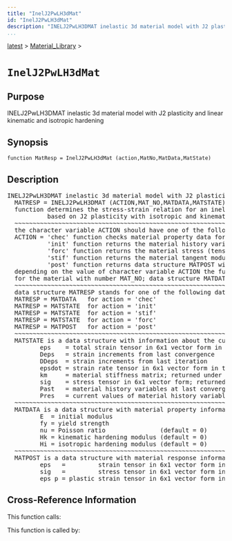 ```yaml
---
title: "InelJ2PwLH3dMat"
id: "InelJ2PwLH3dMat"
description: "INELJ2PwLH3DMAT inelastic 3d material model with J2 plasticity and linear kinematic and isotropic hardening"
...
```


<!-- <a name="_top"></a> -->
<!-- <div><a href="../../.autoindex.md">Home</a> &gt;  -->
 <a href="#">latest</a> &gt; <a href=".autoindex.md">Material_Library</a> &gt; 
<!-- InelJ2PwLH3dMat.m</div> -->

<!--<table width="100%"><tr><td align="left"><a href="../../.autoindex.md"><img alt="<" border="0" src="../../left.png">&nbsp;Master index</a></td>
<td align="right"><a href=".autoindex.md">Index for latest\Material_Library&nbsp;<img alt=">" border="0" src="../../right.png"></a></td></tr></table>-->
# `InelJ2PwLH3dMat`



## <a name="_name"></a>Purpose


INELJ2PwLH3DMAT inelastic 3d material model with J2 plasticity and linear kinematic and isotropic hardening

<!-- <div class="box"><strong>INELJ2PwLH3DMAT inelastic 3d material model with J2 plasticity and linear kinematic and isotropic hardening</strong></div> -->

## <a name="_synopsis"></a>Synopsis

`function MatResp = InelJ2PwLH3dMat (action,MatNo,MatData,MatState)` 

## Description


<pre class="comment">INELJ2PwLH3DMAT inelastic 3d material model with J2 plasticity and linear kinematic and isotropic hardening
  MATRESP = INELJ2PwLH3DMAT (ACTION,MAT_NO,MATDATA,MATSTATE)
  function determines the stress-strain relation for an inelastic 3d material model
           based on J2 plasticity with isotropic and kinematic hardening
  ~~~~~~~~~~~~~~~~~~~~~~~~~~~~~~~~~~~~~~~~~~~~~~~~~~~~~~~~~~~~~~~~~~~~~~~~~~~~~~~~~~~~~~~~~
  the character variable ACTION should have one of the following values
  ACTION = 'chec' function checks material property data for omissions and returns default values in MATDATA
           'init' function returns the material history variables in MATSTATE
           'forc' function returns the material stress (tensor) in MATSTATE
           'stif' function returns the material tangent modulus and the stress (tensor) in MATSTATE
           'post' function returns data structure MATPOST with post-processing information
  depending on the value of character variable ACTION the function returns information in data structure MATRESP
  for the material with number MAT_NO; data structure MATDATA supplies the material property data
  ~~~~~~~~~~~~~~~~~~~~~~~~~~~~~~~~~~~~~~~~~~~~~~~~~~~~~~~~~~~~~~~~~~~~~~~~~~~~~~~~~~~~~~~~~
  data structure MATRESP stands for one of the following data objects depending on value of ACTION 
  MATRESP = MATDATA   for action = 'chec'
  MATRESP = MATSTATE  for action = 'init'
  MATRESP = MATSTATE  for action = 'stif'
  MATRESP = MATSTATE  for action = 'forc'
  MATRESP = MATPOST   for action = 'post'
  ~~~~~~~~~~~~~~~~~~~~~~~~~~~~~~~~~~~~~~~~~~~~~~~~~~~~~~~~~~~~~~~~~~~~~~~~~~~~~~~~~~~~~~~~~
  MATSTATE is a data structure with information about the current material state in fields
         eps    = total strain tensor in 6x1 vector form in the order 11, 22, 33, 12, 13, 23
         Deps   = strain increments from last convergence
         DDeps  = strain increments from last iteration
         epsdot = strain rate tensor in 6x1 vector form in the order 11, 22, 33, 12, 13, 23
         km     = material stiffness matrix; returned under ACTION = 'stif'
         sig    = stress tensor in 6x1 vector form; returned under ACTION = 'stif' or 'forc'
         Past   = material history variables at last converged state
         Pres   = current values of material history variables
  ~~~~~~~~~~~~~~~~~~~~~~~~~~~~~~~~~~~~~~~~~~~~~~~~~~~~~~~~~~~~~~~~~~~~~~~~~~~~~~~~~~~~~~~~~
  MATDATA is a data structure with material property information; it has the fields
         E  = initial modulus
         fy = yield strength
         nu = Poisson ratio               (default = 0)
         Hk = kinematic hardening modulus (default = 0)
         Hi = isotropic hardening modulus (default = 0)
  ~~~~~~~~~~~~~~~~~~~~~~~~~~~~~~~~~~~~~~~~~~~~~~~~~~~~~~~~~~~~~~~~~~~~~~~~~~~~~~~~~~~~~~~~~
  MATPOST is a data structure with material response information for post-processing in fields
         eps   =         strain tensor in 6x1 vector form in the order 11, 22, 33, 12, 13, 23
         sig   =         stress tensor in 6x1 vector form in the order 11, 22, 33, 12, 13, 23
         eps_p = plastic strain tensor in 6x1 vector form in the order 11, 22, 33, 12, 13, 23</pre>
<!-- <div class="fragment"><pre class="comment">INELJ2PwLH3DMAT inelastic 3d material model with J2 plasticity and linear kinematic and isotropic hardening
  MATRESP = INELJ2PwLH3DMAT (ACTION,MAT_NO,MATDATA,MATSTATE)
  function determines the stress-strain relation for an inelastic 3d material model
           based on J2 plasticity with isotropic and kinematic hardening
  ~~~~~~~~~~~~~~~~~~~~~~~~~~~~~~~~~~~~~~~~~~~~~~~~~~~~~~~~~~~~~~~~~~~~~~~~~~~~~~~~~~~~~~~~~
  the character variable ACTION should have one of the following values
  ACTION = 'chec' function checks material property data for omissions and returns default values in MATDATA
           'init' function returns the material history variables in MATSTATE
           'forc' function returns the material stress (tensor) in MATSTATE
           'stif' function returns the material tangent modulus and the stress (tensor) in MATSTATE
           'post' function returns data structure MATPOST with post-processing information
  depending on the value of character variable ACTION the function returns information in data structure MATRESP
  for the material with number MAT_NO; data structure MATDATA supplies the material property data
  ~~~~~~~~~~~~~~~~~~~~~~~~~~~~~~~~~~~~~~~~~~~~~~~~~~~~~~~~~~~~~~~~~~~~~~~~~~~~~~~~~~~~~~~~~
  data structure MATRESP stands for one of the following data objects depending on value of ACTION 
  MATRESP = MATDATA   for action = 'chec'
  MATRESP = MATSTATE  for action = 'init'
  MATRESP = MATSTATE  for action = 'stif'
  MATRESP = MATSTATE  for action = 'forc'
  MATRESP = MATPOST   for action = 'post'
  ~~~~~~~~~~~~~~~~~~~~~~~~~~~~~~~~~~~~~~~~~~~~~~~~~~~~~~~~~~~~~~~~~~~~~~~~~~~~~~~~~~~~~~~~~
  MATSTATE is a data structure with information about the current material state in fields
         eps    = total strain tensor in 6x1 vector form in the order 11, 22, 33, 12, 13, 23
         Deps   = strain increments from last convergence
         DDeps  = strain increments from last iteration
         epsdot = strain rate tensor in 6x1 vector form in the order 11, 22, 33, 12, 13, 23
         km     = material stiffness matrix; returned under ACTION = 'stif'
         sig    = stress tensor in 6x1 vector form; returned under ACTION = 'stif' or 'forc'
         Past   = material history variables at last converged state
         Pres   = current values of material history variables
  ~~~~~~~~~~~~~~~~~~~~~~~~~~~~~~~~~~~~~~~~~~~~~~~~~~~~~~~~~~~~~~~~~~~~~~~~~~~~~~~~~~~~~~~~~
  MATDATA is a data structure with material property information; it has the fields
         E  = initial modulus
         fy = yield strength
         nu = Poisson ratio               (default = 0)
         Hk = kinematic hardening modulus (default = 0)
         Hi = isotropic hardening modulus (default = 0)
  ~~~~~~~~~~~~~~~~~~~~~~~~~~~~~~~~~~~~~~~~~~~~~~~~~~~~~~~~~~~~~~~~~~~~~~~~~~~~~~~~~~~~~~~~~
  MATPOST is a data structure with material response information for post-processing in fields
         eps   =         strain tensor in 6x1 vector form in the order 11, 22, 33, 12, 13, 23
         sig   =         stress tensor in 6x1 vector form in the order 11, 22, 33, 12, 13, 23
         eps_p = plastic strain tensor in 6x1 vector form in the order 11, 22, 33, 12, 13, 23</pre></div> -->

<!-- crossreference -->
## <a name="_cross"></a>Cross-Reference Information

This function calls:
<ul style="list-style-image:url(../../matlabicon.gif)">
</ul>

This function is called by:
<ul style="list-style-image:url(../../matlabicon.gif)">
</ul>
<!-- crossreference -->




<!-- <hr><address>Generated on Mon 15-Feb-2021 18:38:47 by <strong><a href="http://www.artefact.tk/software/matlab/m2html/" title="Matlab Documentation in HTML">m2html</a></strong> &copy; 2005</address> -->